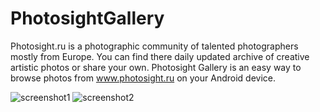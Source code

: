 # PhotosightGallery

Photosight.ru is a photographic community of talented photographers mostly from Europe. You can find there daily updated archive of creative artistic photos or share your own.
Photosight Gallery is an easy way to browse photos from www.photosight.ru on your Android device.

![screenshot1](http://cs3-4.4pda.to/4495494.png)
![screenshot2](http://cs3-4.4pda.to/4495493.png)
